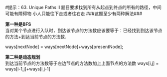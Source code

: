 #提示：63. Unique Paths II
题目要求找到所有从起点到终点的所有的路径，中间可能有障碍物
小人只能往下走或者往右走
###这题至少有两种解法###

**第一种是BFS**  
当对某个节点进行入队时，到达该节点的方法数应该要等于：已经找到到达该节点的方法+到达当前节点的方法数. 

ways[nextNode] = ways[nextNode]+ways[presentNode];

**第二种是动态规划**  
到达当前节点的方法数等于左边节点的方法数加上上面节点的方法数
ways[i,j] = ways[i-1,j]+ways[i,j-1]
